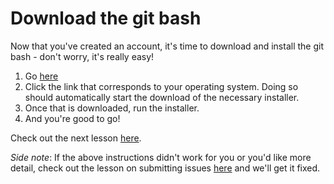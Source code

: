 # Download the git bash
Now that you've created an account, it's time to download and install the git bash - don't worry, it's really easy!

1. Go [here](https://git-scm.com/downloads)
2. Click the link that corresponds to your operating system. Doing so should automatically start the download of the necessary installer.
3. Once that is downloaded, run the installer.
4. And you're good to go!

Check out the next lesson [here]().

*Side note*: If the above instructions didn't work for you or you'd like more detail, check out the lesson on submitting issues [here]() and we'll get it fixed.
